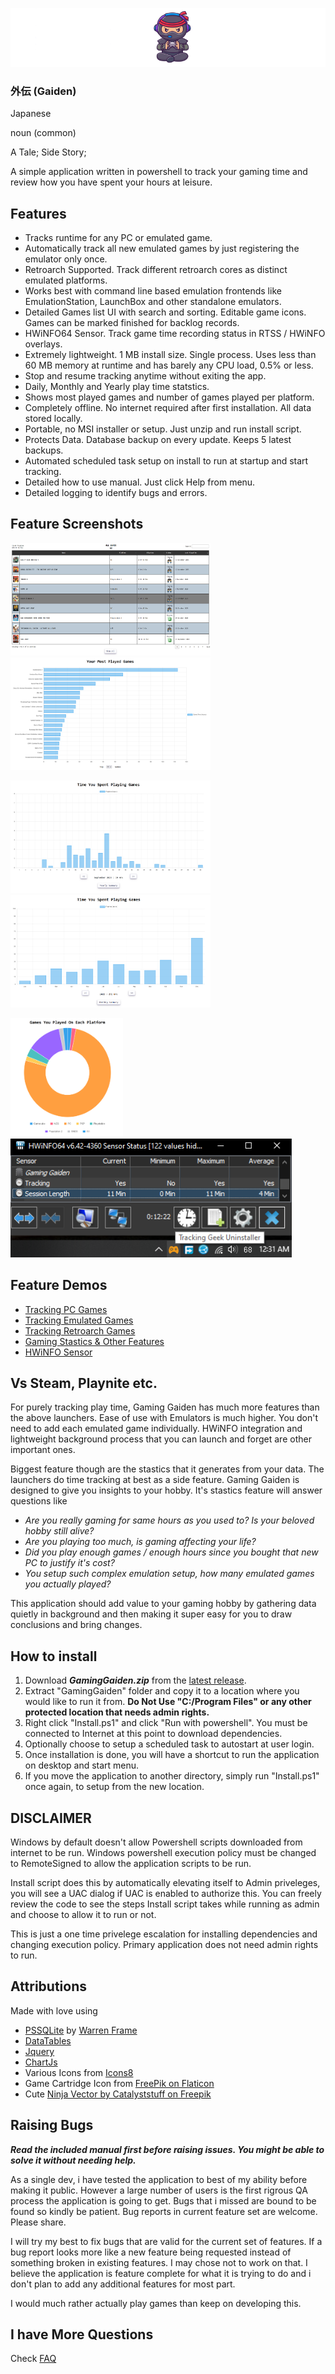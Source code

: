 
![Gaming Gaiden](./readme-files/GamingGaidenBanner.png)



### 外伝 (Gaiden)

Japanese

noun (common)

A Tale; Side Story;

A simple application written in powershell to track your gaming time and review how you have spent your hours at leisure. 

## Features
- Tracks runtime for any PC or emulated game.
- Automatically track all new emulated games by just registering the emulator only once.
- Retroarch Supported. Track different retroarch cores as distinct emulated platforms.
- Works best with command line based emulation frontends like EmulationStation, LaunchBox and other standalone emulators. 
- Detailed Games list UI with search and sorting. Editable game icons. Games can be marked finished for backlog records.
- HWiNFO64 Sensor. Track game time recording status in RTSS / HWiNFO overlays.
- Extremely lightweight. 1 MB install size. Single process. Uses less than 60 MB memory at runtime and has barely any CPU load, 0.5% or less.
- Stop and resume tracking anytime without exiting the app.
- Daily, Monthly and Yearly play time statstics.
- Shows most played games and number of games played per platform.
- Completely offline. No internet required after first installation. All data stored locally.
- Portable, no MSI installer or setup. Just unzip and run install script.
- Protects Data. Database backup on every update. Keeps 5 latest backups. 
- Automated scheduled task setup on install to run at startup and start tracking.
- Detailed how to use manual. Just click Help from menu.
- Detailed logging to identify bugs and errors.

## Feature Screenshots
<img src="./readme-files/GamesList.png" width="320" height="180"> <img src="./readme-files/MostPlayedGames.png" width="320" height="180"> 

<img src="./readme-files/TimeSpentGamingMonthly.png" width="320" height="180"> <img src="./readme-files/TimeSpentGamingYearly.png" width="320" height="180"> 

<img src="./readme-files/GamesPlayedPerPlatform.png" width="180" height="190">  <img src="./readme-files/HWiNFOSensor.png" width="450" height="190">

## Feature Demos
- [Tracking PC Games](https://youtu.be/QHVJvWrDWC4)
- [Tracking Emulated Games](https://youtu.be/ltRJVeOxr1s)
- [Tracking Retroarch Games](https://youtu.be/RvE6_fYAiRM)
- [Gaming Stastics & Other Features](https://youtu.be/gIqdKGoQDGM)
- [HWiNFO Sensor](https://youtu.be/pFe80EzFog8)

## Vs Steam, Playnite etc.
For purely tracking play time, Gaming Gaiden has much more features than the above launchers. Ease of use with Emulators is much higher. You don't need to add each emulated game individually. HWiNFO integration and lightweight background process that you can launch and forget are other important ones.

Biggest feature though are the stastics that it generates from your data. The launchers do time tracking at best as a side feature. Gaming Gaiden is designed to give you insights to your hobby. It's stastics feature will answer questions like 
- *Are you really gaming for same hours as you used to? Is your beloved hobby still alive?*
- *Are you playing too much, is gaming affecting your life?*
- *Did you play enough games / enough hours since you bought that new PC to justify it's cost?*
- *You setup such complex emulation setup, how many emulated games you actually played?*

This application should add value to your gaming hobby by gathering data quietly in background and then making it super easy for you to draw conclusions and bring changes.

## How to install
1. Download ***GamingGaiden.zip*** from the [latest release](https://github.com/kulvind3r/GamingGaiden/releases/latest).
2. Extract "GamingGaiden" folder and copy it to a location where you would like to run it from. **Do Not Use "C:/Program Files" or any other protected location that needs admin rights.**
3. Right click "Install.ps1" and click "Run with powershell". You must be connected to Internet at this point to download dependencies.
4. Optionally choose to setup a scheduled task to autostart at user login.
5. Once installation is done, you will have a shortcut to run the application on desktop and start menu.
6. If you move the application to another directory, simply run "Install.ps1" once again, to setup from the new location.

## DISCLAIMER
Windows by default doesn't allow Powershell scripts downloaded from internet to be run. Windows powershell execution policy must be changed to RemoteSigned to allow the application scripts to be run.

Install script does this by automatically elevating itself to Admin priveleges, you will see a UAC dialog if UAC is enabled to authorize this. You can freely review the code to see the steps Install script takes while running as admin and choose to allow it to run or not.

This is just a one time privelege escalation for installing dependencies and changing execution policy. Primary application does not need admin rights to run.

## Attributions

Made with love using 

- [PSSQLite](https://www.powershellgallery.com/packages/PSSQLite) by [Warren Frame](https://github.com/RamblingCookieMonster)
- [DataTables](https://datatables.net/)
- [Jquery](https://jquery.com/)
- [ChartJs](https://www.chartjs.org/)
- Various Icons from [Icons8](https://icons8.com)
- Game Cartridge Icon from [FreePik on Flaticon](https://www.flaticon.com/free-icons/game-cartridge)
- Cute [Ninja Vector by Catalyststuff on Freepik](https://www.freepik.com/free-vector/cute-ninja-gaming-cartoon-vector-icon-illustration-people-technology-icon-concept-isolated-flat_42903434.htm)

## Raising Bugs

***Read the included manual first before raising issues. You might be able to solve it without needing help.***

As a single dev, i have tested the application to best of my ability before making it public. However a large number of users is the first rigrous QA process the application is going to get. Bugs that i missed are bound to be found so kindly be patient. Bug reports in current feature set are welcome. Please share.

I will try my best to fix bugs that are valid for the current set of features. If a bug report looks more like a new feature being requested instead of something broken in existing features. I may chose not to work on that. I believe the application is feature complete for what it is trying to do and i don't plan to add any additional features for most part.

I would much rather actually play games than keep on developing this.

## I have More Questions
Check [FAQ](./readme-files/FAQ.md)
